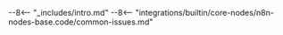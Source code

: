 --8<-- "_includes/intro.md"
--8<-- "integrations/builtin/core-nodes/n8n-nodes-base.code/common-issues.md"